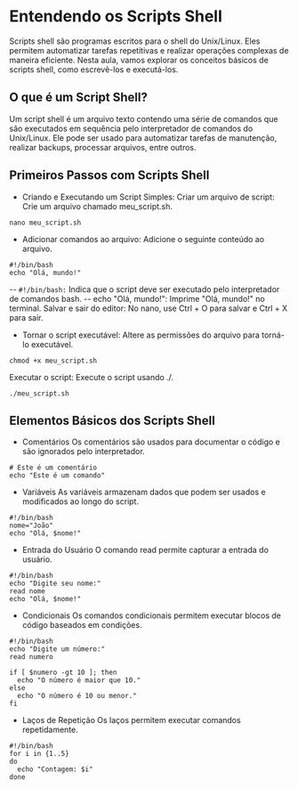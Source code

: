 # Entendendo os Scripts Shell

Scripts shell são programas escritos para o shell do Unix/Linux. Eles permitem automatizar tarefas repetitivas e realizar operações complexas de maneira eficiente. Nesta aula, vamos explorar os conceitos básicos de scripts shell, como escrevê-los e executá-los.

## O que é um Script Shell?

Um script shell é um arquivo texto contendo uma série de comandos que são executados em sequência pelo interpretador de comandos do Unix/Linux. Ele pode ser usado para automatizar tarefas de manutenção, realizar backups, processar arquivos, entre outros.

## Primeiros Passos com Scripts Shell

- Criando e Executando um Script Simples:
  Criar um arquivo de script: Crie um arquivo chamado meu_script.sh.

```
nano meu_script.sh
```

- Adicionar comandos ao arquivo: Adicione o seguinte conteúdo ao arquivo.

```
#!/bin/bash
echo "Olá, mundo!"
```

-- `#!/bin/bash:` Indica que o script deve ser executado pelo interpretador de comandos bash.
-- echo "Olá, mundo!": Imprime "Olá, mundo!" no terminal.
Salvar e sair do editor: No nano, use Ctrl + O para salvar e Ctrl + X para sair.

- Tornar o script executável: Altere as permissões do arquivo para torná-lo executável.

```
chmod +x meu_script.sh
```

Executar o script: Execute o script usando ./.

```
./meu_script.sh
```

## Elementos Básicos dos Scripts Shell

- Comentários
  Os comentários são usados para documentar o código e são ignorados pelo interpretador.

```
# Este é um comentário
echo "Este é um comando"
```

- Variáveis
  As variáveis armazenam dados que podem ser usados e modificados ao longo do script.

```
#!/bin/bash
nome="João"
echo "Olá, $nome!"
```

- Entrada do Usuário
  O comando read permite capturar a entrada do usuário.

```
#!/bin/bash
echo "Digite seu nome:"
read nome
echo "Olá, $nome!"
```

- Condicionais
  Os comandos condicionais permitem executar blocos de código baseados em condições.

```
#!/bin/bash
echo "Digite um número:"
read numero

if [ $numero -gt 10 ]; then
  echo "O número é maior que 10."
else
  echo "O número é 10 ou menor."
fi
```

- Laços de Repetição
  Os laços permitem executar comandos repetidamente.

```
#!/bin/bash
for i in {1..5}
do
  echo "Contagem: $i"
done
```
